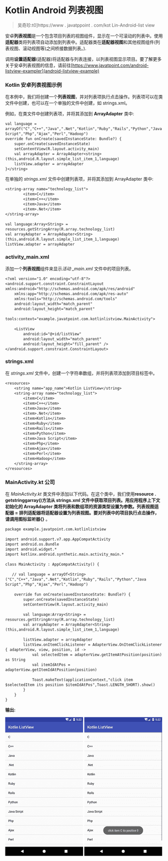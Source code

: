 # Kotlin Android 列表视图

> 吴奇珍:t0]https://www . javatppoint . com/kot Lin-Android-list view

安卓**列表视图**是一个包含项目列表的视图组件，显示在一个可滚动的列表中。使用**适配器**类将列表项自动添加到列表中。适配器类在**适配器视图**和其他视图组件(列表视图、滚动视图等)之间桥接数据列表。).

调用**设置适配器**(适配器)将适配器与列表连接，以列表视图显示项目。要了解更多关于安卓列表视图的信息，请前往[https://www.javatpoint.com/android-listview-exampler](android-listview-example)

### Kotlin 安卓列表视图示例

在本例中，我们将创建一个**列表视图**，并对列表项执行点击操作。列表项可以在类文件中创建，也可以在一个单独的文件中创建，如 strings.xml。

例如，在类文件中创建列表项，并将其添加到 **ArrayAdapter** 类中:

```
val language = arrayOf("C","C++","Java",".Net","Kotlin","Ruby","Rails","Python","Java Script","Php","Ajax","Perl","Hadoop")
override fun onCreate(savedInstanceState: Bundle?) {
    super.onCreate(savedInstanceState)
    setContentView(R.layout.activity_main)
    val arrayAdapter = ArrayAdapter<string>(this,android.R.layout.simple_list_item_1,language)
    listView.adapter = arrayAdapter
}</string> 
```

在单独的 *strings.xml* 文件中创建列表项，并将其添加到 ArrayAdapter 类中:

```
<string-array name="technology_list">
        <item>C</item>
        <item>C++</item>
        <item>Java</item>
        <item>.Net</item>
</string-array>

val language:Array<String> = resources.getStringArray(R.array.technology_list)
val arrayAdapter = ArrayAdapter<String>(this,android.R.layout.simple_list_item_1,language)
listView.adapter = arrayAdapter

```

### activity_main.xml

添加一个**列表视图**组件来显示*活动 _main.xml* 文件中的项目列表。

```
<?xml version="1.0" encoding="utf-8"?>
<android.support.constraint.ConstraintLayout xmlns:android="http://schemas.android.com/apk/res/android"
    xmlns:app="http://schemas.android.com/apk/res-auto"
    xmlns:tools="http://schemas.android.com/tools"
    android:layout_width="match_parent"
    android:layout_height="match_parent"
    tools:context="example.javatpoint.com.kotlinlistview.MainActivity">

    <ListView
        android:id="@+id/listView"
        android:layout_width="match_parent"
        android:layout_height="fill_parent" />
</android.support.constraint.ConstraintLayout>

```

### strings.xml

在 *strings.xml* 文件中，创建一个字符串数组，并将列表项添加到项目标签中。

```
<resources>
    <string name="app_name">Kotlin ListView</string>
    <string-array name="technology_list">
        <item>C</item>
        <item>C++</item>
        <item>Java</item>
        <item>.Net</item>
        <item>Kotlin</item>
        <item>Ruby</item>
        <item>Rails</item>
        <item>Python</item>
        <item>Java Script</item>
        <item>Php</item>
        <item>Ajax</item>
        <item>Perl</item>
        <item>Hadoop</item>
    </string-array>
</resources>

```

### MainActivity.kt 公司

在 *MainActivity.kt* 类文件中添加以下代码。在这个类中，我们使用**resource . getstringgarray()**方法从 strings.xml 文件中获取项目列表。用应用程序上下文初始化的 **ArrayAdapter** 类将列表和数组项的资源类型设置为参数。**列表视图适配器** = **排列适配器**将适配器设置为列表视图。要对列表中的项目执行点击操作，请调用**图标监听器{}** 。

```
package example.javatpoint.com.kotlinlistview

import android.support.v7.app.AppCompatActivity
import android.os.Bundle
import android.widget.*
import kotlinx.android.synthetic.main.activity_main.*

class MainActivity : AppCompatActivity() {

   // val language = arrayOf<String>("C","C++","Java",".Net","Kotlin","Ruby","Rails","Python","Java Script","Php","Ajax","Perl","Hadoop")

    override fun onCreate(savedInstanceState: Bundle?) {
        super.onCreate(savedInstanceState)
        setContentView(R.layout.activity_main)

        val language:Array<String> = resources.getStringArray(R.array.technology_list)
        val arrayAdapter = ArrayAdapter<String>(this,android.R.layout.simple_list_item_1,language)

        listView.adapter = arrayAdapter
        listView.onItemClickListener = AdapterView.OnItemClickListener { adapterView, view, position, id ->
            val selectedItem = adapterView.getItemAtPosition(position) as String
            val itemIdAtPos = adapterView.getItemIdAtPosition(position)

            Toast.makeText(applicationContext,"click item $selectedItem its position $itemIdAtPos",Toast.LENGTH_SHORT).show()
        }
    }
}

```

**输出:**

![Kotlin Android ListView](img/6bfd98034b1b257c7c61b88fe89fc382.png) ![Kotlin Android ListView](img/9c19eaaa4a6ba3ecd783281a564b6b84.png)